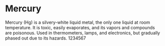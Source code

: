 # Mercury
Mercury (Hg) is a silvery-white liquid metal, the only one liquid at room temperature. It is toxic, easily evaporates, and its vapors and compounds are poisonous. Used in thermometers, lamps, and electronics, but gradually phased out due to its hazards.
1234567
